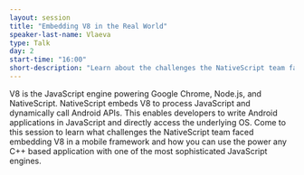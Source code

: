 ```yaml
---
layout: session
title: "Embedding V8 in the Real World"
speaker-last-name: Vlaeva
type: Talk
day: 2
start-time: "16:00"
short-description: "Learn about the challenges the NativeScript team faced embedding V8 to process JavaScript and dynamically call Android APIs."
---
```


V8 is the JavaScript engine powering Google Chrome, Node.js, and NativeScript. NativeScript embeds V8 to process JavaScript and dynamically call Android APIs. This enables developers to write Android applications in JavaScript and directly access the underlying OS. Come to this session to learn what challenges the NativeScript team faced embedding V8 in a mobile framework and how you can use the power any C++ based application with one of the most sophisticated JavaScript engines.

